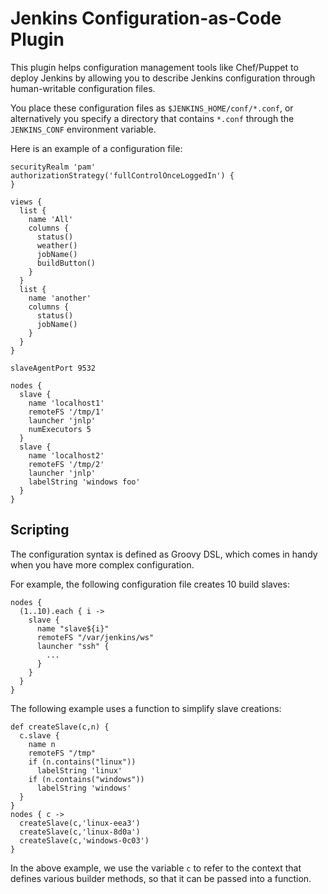 # Jenkins Configuration-as-Code Plugin
This plugin helps configuration management tools like Chef/Puppet to deploy Jenkins
by allowing you to describe Jenkins configuration through human-writable configuration files.

You place these configuration files as `$JENKINS_HOME/conf/*.conf`, or alternatively
you specify a directory that contains `*.conf` through the `JENKINS_CONF` environment variable.

Here is an example of a configuration file:
````
securityRealm 'pam'
authorizationStrategy('fullControlOnceLoggedIn') {
}

views {
  list {
    name 'All'
    columns {
      status()
      weather()
      jobName()
      buildButton()
    }
  }
  list {
    name 'another'
    columns {
      status()
      jobName()
    }
  }
}

slaveAgentPort 9532

nodes {
  slave {
    name 'localhost1'
    remoteFS '/tmp/1'
    launcher 'jnlp'
    numExecutors 5
  }
  slave {
    name 'localhost2'
    remoteFS '/tmp/2'
    launcher 'jnlp'
    labelString 'windows foo'
  }
}
````

## Scripting
The configuration syntax is defined as Groovy DSL, which comes in handy when you have more complex configuration.

For example, the following configuration file creates 10 build slaves:
````
nodes {
  (1..10).each { i ->
    slave {
      name "slave${i}"
      remoteFS "/var/jenkins/ws"
      launcher "ssh" {
        ...
      }
    }
  }
}
````

The following example uses a function to simplify slave creations:
````
def createSlave(c,n) {
  c.slave {
    name n
    remoteFS "/tmp"
    if (n.contains("linux"))
      labelString 'linux'
    if (n.contains("windows"))
      labelString 'windows'
  }
}
nodes { c ->
  createSlave(c,'linux-eea3')
  createSlave(c,'linux-8d0a')
  createSlave(c,'windows-0c03')
}
````
In the above example, we use the variable `c` to refer to the context that defines various builder methods,
so that it can be passed into a function.
